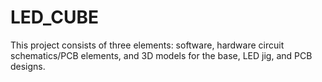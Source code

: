 # LED_CUBE
This project consists of three elements: software, hardware circuit schematics/PCB elements, and 3D models for the base, LED jig, and PCB designs.
